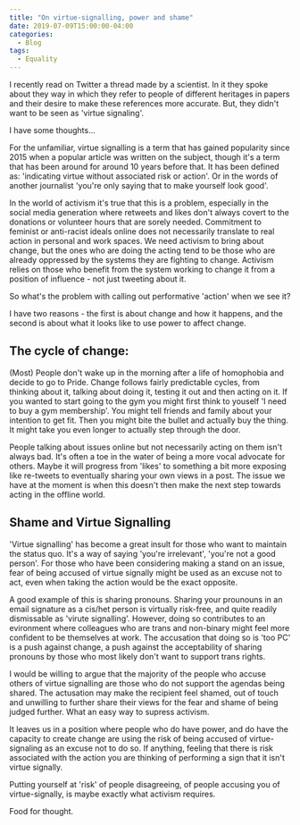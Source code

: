 ```yaml
---
title: "On virtue-signalling, power and shame"
date: 2019-07-09T15:00:00-04:00
categories:
  - Blog
tags:
  - Equality
---
```

I recently read on Twitter a thread made by a scientist. In it they spoke about they way in which they refer to
people of different heritages in papers and their desire to make these references more accurate. But, they didn't want 
to be seen as 'virtue signaling'. 

I have some thoughts...

For the unfamiliar, virtue signalling is a term that has gained popularity since 2015 when a popular article
was written on the subject, though it's a term that has been around for around 10 years before that. 
It has been defined as: 'indicating virtue without associated risk or action'. 
Or in the words of another journalist 'you're only saying that to make yourself look good'. 

In the world of activism it's true that this is a problem, especially in the social media generation where retweets
and likes don't always covert to the donations or volunteer hours that are sorely needed. Commitment to feminist or 
anti-racist ideals online does not necessarily translate to real action in personal and work spaces. We need 
activism to bring about change, but the ones who are doing the acting tend to be those who are already oppressed by
the systems they are fighting to change. Activism relies on those who benefit from the system working
to change it from a position of influence - not just tweeting about it. 

So what's the problem with calling out performative 'action' when we see it?

I have two reasons - the first is about change and how it happens, and the second is about what it looks like to
use power to affect change. 

## The cycle of change: 
(Most) People don't wake up in the morning after a life of homophobia and decide to go to Pride. Change follows
fairly predictable cycles, from thinking about it, talking about doing it, testing it out and then acting on it.
If you wanted to start going to the gym you might first think to youself 'I need to buy a gym membership'. You might
tell friends and family about your intention to get fit. Then you might bite the bullet and actually buy the thing. 
It might take you even longer to actually step through the door. 

People talking about issues online but not necessarily acting on them isn't always bad. It's often a toe in the water
of being a more vocal advocate for others. Maybe it will progress from 'likes' to something a bit more exposing like
re-tweets to eventually sharing your own views in a post. The issue we have at the moment is when this doesn't then 
make the next step towards acting in the offline world. 

## Shame and Virtue Signalling

'Virtue signalling' has become a great insult for those who want to maintain the status quo. It's a way of saying
 'you're irrelevant', 'you're not a good person'. 
For those who have been considering making a stand on an issue, fear of being accused of virtue signally might be
used as an excuse not to act, even when taking the action would be the exact opposite.

A good example of this is sharing pronouns. Sharing your prounouns in an email signature as a cis/het person 
is virtually risk-free, and quite readily dismissable as 'virute signalling'. However, doing so contributes to 
an evironment where colleagues who are trans and non-binary might feel more confident to be themselves at work. 
The accusation that doing so is 'too PC' is a push against change, a push against the acceptability of sharing 
pronouns by those who most likely don't want to support trans rights. 

I would be willing to argue that the majority of the people who accuse others of virtue signalling are those who do not
support the agendas being shared. The actusation may make the recipient feel shamed, out of touch and unwilling to 
further share their views for the fear and shame of being judged further. What an easy way to supress activism. 

It leaves us in a position where people who do have power, and do have the capacity to create change are
using the risk of being accused of virtue-signaling as an excuse not to do so. If anything, feeling that there is
risk associated with the action you are thinking of performing a sign that it isn't virtue signally. 

Putting yourself at 'risk' of people disagreeing, of people accusing you of virtue-signally, is maybe exactly what activism requires. 

Food for thought. 
